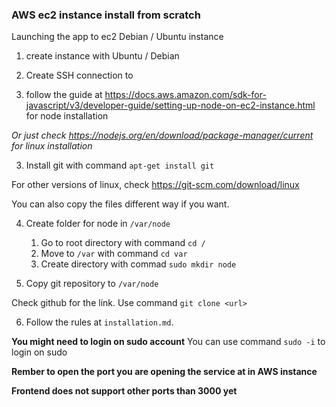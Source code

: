 ### AWS ec2 instance install from scratch

Launching the app to ec2 Debian / Ubuntu instance

1. create instance with Ubuntu / Debian

2. Create SSH connection to 

2. follow the guide at https://docs.aws.amazon.com/sdk-for-javascript/v3/developer-guide/setting-up-node-on-ec2-instance.html for node installation

*Or just check https://nodejs.org/en/download/package-manager/current for linux installation*

3. Install git with command `apt-get install git`

For other versions of linux, check https://git-scm.com/download/linux

You can also copy the files different way if you want.

4. Create folder for node in `/var/node`
    1. Go to root directory with command `cd /`
    2. Move to `/var` with command `cd var`
    3. Create directory with commad `sudo mkdir node`

5. Copy git repository to `/var/node`

Check github for the link. Use command `git clone <url>`

6. Follow the rules at `installation.md`.

**You might need to login on sudo account**
You can use command `sudo -i` to login on sudo

**Rember to open the port you are opening the service at in AWS instance**

**Frontend does not support other ports than 3000 yet**

